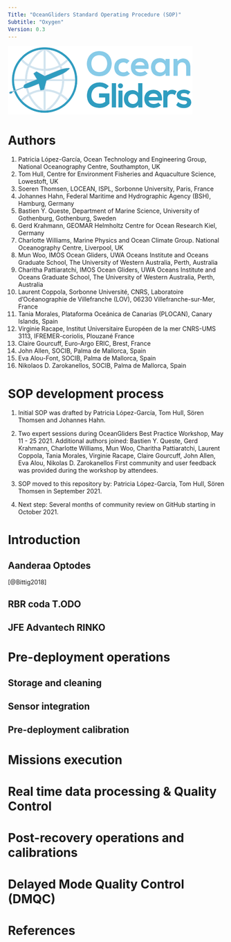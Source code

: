 ```yaml
---
Title: "OceanGliders Standard Operating Procedure (SOP)"
Subtitle: "Oxygen"
Version: 0.3
---
```


![](images/logo-ocean-gliders.png)

# Authors
1) Patricia López-García, Ocean Technology and Engineering Group, National Oceanography Centre, Southampton, UK
2) Tom Hull, Centre for Environment Fisheries and Aquaculture Science, Lowestoft, UK
3) Soeren Thomsen, LOCEAN, ISPL, Sorbonne University, Paris, France
4) Johannes Hahn, Federal Maritime and Hydrographic Agency (BSH), Hamburg, Germany
5) Bastien Y. Queste, Department of Marine Science, University of Gothenburg, Gothenburg, Sweden
6) Gerd Krahmann, GEOMAR Helmholtz Centre for Ocean Research Kiel, Germany 
7) Charlotte Williams, Marine Physics and Ocean Climate Group. National Oceanography Centre, Liverpool, UK
8) Mun Woo, IMOS Ocean Gliders, UWA Oceans Institute and Oceans Graduate School, The University of Western Australia, Perth, Australia
9) Charitha Pattiaratchi, IMOS Ocean Gliders, UWA Oceans Institute and Oceans Graduate School, The University of Western Australia, Perth, Australia
10) Laurent Coppola, Sorbonne Université, CNRS, Laboratoire d’Océanographie de Villefranche (LOV), 06230 Villefranche-sur-Mer, France 
11) Tania Morales, Plataforma Oceánica de Canarias (PLOCAN), Canary Islands, Spain
12) Virginie Racape, Institut Universitaire Européen de la mer CNRS-UMS 3113, IFREMER-coriolis, Plouzané France
13) Claire Gourcuff, Euro-Argo ERIC, Brest, France
14) John Allen, SOCIB, Palma de Mallorca, Spain
15) Eva Alou-Font, SOCIB, Palma de Mallorca, Spain
16) Nikolaos D. Zarokanellos, SOCIB, Palma de Mallorca, Spain

# SOP development process

1) Initial SOP was drafted by Patricia López-García, Tom Hull, Sören Thomsen and Johannes Hahn.

2) Two expert sessions during OceanGliders Best Practice Workshop, May 11 - 25 2021. 
Additional authors joined: Bastien Y. Queste, Gerd Krahmann, Charlotte Williams, Mun Woo, Charitha Pattiaratchi, Laurent Coppola, Tania Morales, Virginie Racape, Claire Gourcuff, John Allen, Eva Alou, Nikolas D. Zarokanellos 
First community and  user feedback was provided during the workshop by attendees. 

3) SOP moved to this repository by: Patricia López-García, Tom Hull, Sören Thomsen in September 2021.

4) Next step: Several months of community review on GitHub starting in October 2021.

# Introduction

## Aanderaa Optodes

[@Bittig2018]

## RBR coda T.ODO

## JFE Advantech RINKO

# Pre-deployment operations

## Storage and cleaning

## Sensor integration

## Pre-deployment calibration

# Missions execution

# Real time data processing & Quality Control

# Post-recovery operations and calibrations

# Delayed Mode Quality Control (DMQC)

# References
